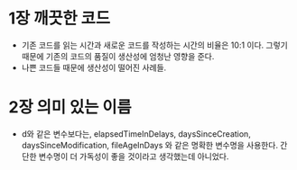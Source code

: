 # 1장 깨끗한 코드 
- 기존 코드를 읽는 시간과 새로운 코드를 작성하는 시간의 비율은 10:1 이다. 그렇기 때문에 기존의 코드의 품질이 생산성에 엄청난 영향을 준다.
- 나쁜 코드들 때문에 생산성이 떨어진 사례들. 

# 2장 의미 있는 이름
- d와 같은 변수보다는, elapsedTimeInDelays, daysSinceCreation, daysSinceModification, fileAgeInDays 와 같은 명확한 변수명을 사용한다. 간단한 변수명이 더 가독성이 좋을 것이라고 생각했는데 아니었다. 

